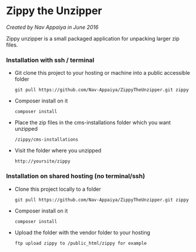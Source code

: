 # Zippy the Unzipper

*Created by Nav Appaiya in June 2016*

Zippy unzipper is a small packaged application for unpacking larger zip files.

### Installation with ssh / terminal
- Git clone this project to your hosting or machine into a public accessible folder

    `git pull https://github.com/Nav-Appaiya/ZippyTheUnzipper.git zippy`
- Composer install on it

    `composer install`
- Place the zip files in the cms-installations folder which you want unzipped

    `/zippy/cms-installations`
- Visit the folder where you unzipped

    `http://yoursite/zippy`

### Installation on shared hosting (no terminal/ssh)
- Clone this project locally to a folder

    `git pull https://github.com/Nav-Appaiya/ZippyTheUnzipper.git zippy`
- Composer install on it

    `composer install`
- Upload the folder with the vendor folder to your hosting

    `ftp upload zippy to /public_html/zippy for example`